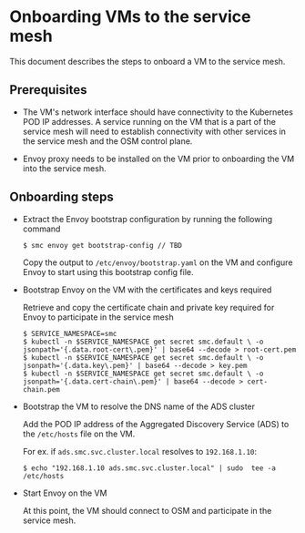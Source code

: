 
# Onboarding VMs to the service mesh
This document describes the steps to onboard a VM to the service mesh.

## Prerequisites
- The VM's network interface should have connectivity to the Kubernetes POD IP addresses.
A service running on the VM that is a part of the service mesh will need to establish connectivity with other services in the service mesh and the OSM control plane.

- Envoy proxy needs to be installed on the VM prior to onboarding the VM into the service mesh.


## Onboarding steps

- Extract the Envoy bootstrap configuration by running the following command
	```
	$ smc envoy get bootstrap-config // TBD
	```
	Copy the output to `/etc/envoy/bootstrap.yaml` on the VM and configure Envoy to start using this bootstrap config file.

-  Bootstrap Envoy on the VM with the certificates and keys required

	Retrieve and copy the certificate chain and private key required for Envoy to participate in the service mesh
	```
	$ SERVICE_NAMESPACE=smc
	$ kubectl -n $SERVICE_NAMESPACE get secret smc.default \ -o jsonpath='{.data.root-cert\.pem}' | base64 --decode > root-cert.pem
	$ kubectl -n $SERVICE_NAMESPACE get secret smc.default \ -o jsonpath='{.data.key\.pem}' | base64 --decode > key.pem
	$ kubectl -n $SERVICE_NAMESPACE get secret smc.default \ -o jsonpath='{.data.cert-chain\.pem}' | base64 --decode > cert-chain.pem
	```

- Bootstrap the VM to resolve the DNS name of the ADS cluster

   Add the POD IP address of the Aggregated Discovery Service (ADS) to the `/etc/hosts` file on the VM.

   For ex. if `ads.smc.svc.cluster.local` resolves to `192.168.1.10`:
   ```
  $ echo "192.168.1.10 ads.smc.svc.cluster.local" | sudo  tee -a /etc/hosts
   ```

- Start Envoy on the VM

	At this point, the VM should connect to OSM and participate in the service mesh.

